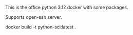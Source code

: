 This is the office python 3.12 docker with some packages.

Supports open-ssh server.

docker build -t python-sci:latest .
